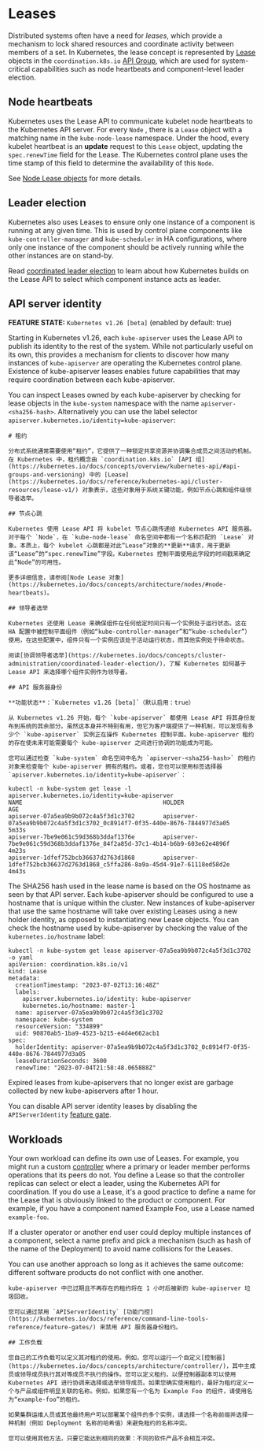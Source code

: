 # Leases

Distributed systems often have a need for *leases*, which provide a mechanism to lock shared resources and coordinate activity between members of a set. In Kubernetes, the lease concept is represented by [Lease](https://kubernetes.io/docs/reference/kubernetes-api/cluster-resources/lease-v1/) objects in the `coordination.k8s.io` [API Group](https://kubernetes.io/docs/concepts/overview/kubernetes-api/#api-groups-and-versioning), which are used for system-critical capabilities such as node heartbeats and component-level leader election.

## Node heartbeats

Kubernetes uses the Lease API to communicate kubelet node heartbeats to the Kubernetes API server. For every `Node` , there is a `Lease` object with a matching name in the `kube-node-lease` namespace. Under the hood, every kubelet heartbeat is an **update** request to this `Lease` object, updating the `spec.renewTime` field for the Lease. The Kubernetes control plane uses the time stamp of this field to determine the availability of this `Node`.

See [Node Lease objects](https://kubernetes.io/docs/concepts/architecture/nodes/#node-heartbeats) for more details.

## Leader election

Kubernetes also uses Leases to ensure only one instance of a component is running at any given time. This is used by control plane components like `kube-controller-manager` and `kube-scheduler` in HA configurations, where only one instance of the component should be actively running while the other instances are on stand-by.

Read [coordinated leader election](https://kubernetes.io/docs/concepts/cluster-administration/coordinated-leader-election/) to learn about how Kubernetes builds on the Lease API to select which component instance acts as leader.

## API server identity

**FEATURE STATE:** `Kubernetes v1.26 [beta]` (enabled by default: true)

Starting in Kubernetes v1.26, each `kube-apiserver` uses the Lease API to publish its identity to the rest of the system. While not particularly useful on its own, this provides a mechanism for clients to discover how many instances of `kube-apiserver` are operating the Kubernetes control plane. Existence of kube-apiserver leases enables future capabilities that may require coordination between each kube-apiserver.

You can inspect Leases owned by each kube-apiserver by checking for lease objects in the `kube-system` namespace with the name `apiserver-<sha256-hash>`. Alternatively you can use the label selector `apiserver.kubernetes.io/identity=kube-apiserver`:

```
# 租约

分布式系统通常需要使用“租约”，它提供了一种锁定共享资源并协调集合成员之间活动的机制。在 Kubernetes 中，租约概念由 `coordination.k8s.io` [API 组](https://kubernetes.io/docs/concepts/overview/kubernetes-api/#api-groups-and-versioning) 中的 [Lease](https://kubernetes.io/docs/reference/kubernetes-api/cluster-resources/lease-v1/) 对象表示，这些对象用于系统关键功能，例如节点心跳和组件级领导者选举。

## 节点心跳

Kubernetes 使用 Lease API 将 kubelet 节点心跳传递给 Kubernetes API 服务器。对于每个 `Node`，在 `kube-node-lease` 命名空间中都有一个名称匹配的 `Lease` 对象。本质上，每个 kubelet 心跳都是对此“Lease”对象的**更新**请求，用于更新该“Lease”的“spec.renewTime”字段。Kubernetes 控制平面使用此字段的时间戳来确定此“Node”的可用性。

更多详细信息，请参阅[Node Lease 对象](https://kubernetes.io/docs/concepts/architecture/nodes/#node-heartbeats)。

## 领导者选举

Kubernetes 还使用 Lease 来确保组件在任何给定时间只有一个实例处于运行状态。这在 HA 配置中被控制平面组件（例如“kube-controller-manager”和“kube-scheduler”）使用，在这些配置中，组件只有一个实例应该处于活动运行状态，而其他实例处于待命状态。

阅读[协调领导者选举](https://kubernetes.io/docs/concepts/cluster-administration/coordinated-leader-election/)，了解 Kubernetes 如何基于 Lease API 来选择哪个组件实例作为领导者。

## API 服务器身份

**功能状态**：`Kubernetes v1.26 [beta]`（默认启用：true）

从 Kubernetes v1.26 开始，每个 `kube-apiserver` 都使用 Lease API 将其身份发布到系统的其余部分。虽然这本身并不特别有用，但它为客户端提供了一种机制，可以发现有多少个 `kube-apiserver` 实例正在操作 Kubernetes 控制平面。kube-apiserver 租约的存在使未来可能需要每个 kube-apiserver 之间进行协调的功能成为可能。

您可以通过检查 `kube-system` 命名空间中名为 `apiserver-<sha256-hash>` 的租约对象来检查每个 kube-apiserver 拥有的租约。或者，您也可以使用标签选择器 `apiserver.kubernetes.io/identity=kube-apiserver`：
```



```shell
kubectl -n kube-system get lease -l apiserver.kubernetes.io/identity=kube-apiserver
NAME                                        HOLDER                                                                           AGE
apiserver-07a5ea9b9b072c4a5f3d1c3702        apiserver-07a5ea9b9b072c4a5f3d1c3702_0c8914f7-0f35-440e-8676-7844977d3a05        5m33s
apiserver-7be9e061c59d368b3ddaf1376e        apiserver-7be9e061c59d368b3ddaf1376e_84f2a85d-37c1-4b14-b6b9-603e62e4896f        4m23s
apiserver-1dfef752bcb36637d2763d1868        apiserver-1dfef752bcb36637d2763d1868_c5ffa286-8a9a-45d4-91e7-61118ed58d2e        4m43s
```

The SHA256 hash used in the lease name is based on the OS hostname as seen by that API server. Each kube-apiserver should be configured to use a hostname that is unique within the cluster. New instances of kube-apiserver that use the same hostname will take over existing Leases using a new holder identity, as opposed to instantiating new Lease objects. You can check the hostname used by kube-apiserver by checking the value of the `kubernetes.io/hostname` label:

```shell
kubectl -n kube-system get lease apiserver-07a5ea9b9b072c4a5f3d1c3702 -o yaml
apiVersion: coordination.k8s.io/v1
kind: Lease
metadata:
  creationTimestamp: "2023-07-02T13:16:48Z"
  labels:
    apiserver.kubernetes.io/identity: kube-apiserver
    kubernetes.io/hostname: master-1
  name: apiserver-07a5ea9b9b072c4a5f3d1c3702
  namespace: kube-system
  resourceVersion: "334899"
  uid: 90870ab5-1ba9-4523-b215-e4d4e662acb1
spec:
  holderIdentity: apiserver-07a5ea9b9b072c4a5f3d1c3702_0c8914f7-0f35-440e-8676-7844977d3a05
  leaseDurationSeconds: 3600
  renewTime: "2023-07-04T21:58:48.065888Z"
```

Expired leases from kube-apiservers that no longer exist are garbage collected by new kube-apiservers after 1 hour.

You can disable API server identity leases by disabling the `APIServerIdentity` [feature gate](https://kubernetes.io/docs/reference/command-line-tools-reference/feature-gates/).

## Workloads

Your own workload can define its own use of Leases. For example, you might run a custom [controller](https://kubernetes.io/docs/concepts/architecture/controller/) where a primary or leader member performs operations that its peers do not. You define a Lease so that the controller replicas can select or elect a leader, using the Kubernetes API for coordination. If you do use a Lease, it's a good practice to define a name for the Lease that is obviously linked to the product or component. For example, if you have a component named Example Foo, use a Lease named `example-foo`.

If a cluster operator or another end user could deploy multiple instances of a component, select a name prefix and pick a mechanism (such as hash of the name of the Deployment) to avoid name collisions for the Leases.

You can use another approach so long as it achieves the same outcome: different software products do not conflict with one another.

```
kube-apiserver 中已过期且不再存在的租约将在 1 小时后被新的 kube-apiserver 垃圾回收。

您可以通过禁用 `APIServerIdentity` [功能门控](https://kubernetes.io/docs/reference/command-line-tools-reference/feature-gates/) 来禁用 API 服务器身份租约。

## 工作负载

您自己的工作负载可以定义其对租约的使用。例如，您可以运行一个自定义[控制器](https://kubernetes.io/docs/concepts/architecture/controller/)，其中主成员或领导成员执行其对等成员不执行的操作。您可以定义租约，以便控制器副本可以使用 Kubernetes API 进行协调来选择或选举领导成员。如果您确实使用租约，最好为租约定义一个与产品或组件明显关联的名称。例如，如果您有一个名为 Example Foo 的组件，请使用名为“example-foo”的租约。

如果集群运维人员或其他最终用户可以部署某个组件的多个实例，请选择一个名称前缀并选择一种机制（例如 Deployment 名称的哈希值）来避免租约的名称冲突。

您可以使用其他方法，只要它能达到相同的效果：不同的软件产品不会相互冲突。
```

